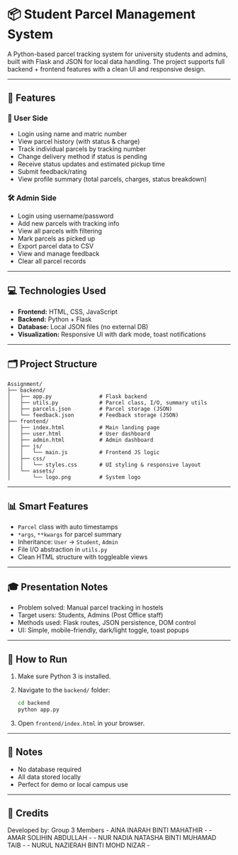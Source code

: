 # 📦 Student Parcel Management System

A Python-based parcel tracking system for university students and admins, built with Flask and JSON for local data handling. The project supports full backend + frontend features with a clean UI and responsive design.

---

## 🚀 Features

### 👤 User Side

* Login using name and matric number
* View parcel history (with status & charge)
* Track individual parcels by tracking number
* Change delivery method if status is pending
* Receive status updates and estimated pickup time
* Submit feedback/rating
* View profile summary (total parcels, charges, status breakdown)

### 🛠️ Admin Side

* Login using username/password
* Add new parcels with tracking info
* View all parcels with filtering
* Mark parcels as picked up
* Export parcel data to CSV
* View and manage feedback
* Clear all parcel records

---

## 💻 Technologies Used

* **Frontend:** HTML, CSS, JavaScript
* **Backend:** Python + Flask
* **Database:** Local JSON files (no external DB)
* **Visualization:** Responsive UI with dark mode, toast notifications

---

## 🗂️ Project Structure

```
Assignment/
├── backend/
│   ├── app.py               # Flask backend
│   ├── utils.py             # Parcel class, I/O, summary utils
│   ├── parcels.json         # Parcel storage (JSON)
│   └── feedback.json        # Feedback storage (JSON)
├── frontend/
│   ├── index.html           # Main landing page
│   ├── user.html            # User dashboard
│   ├── admin.html           # Admin dashboard
│   ├── js/
│   │   └── main.js          # Frontend JS logic
│   ├── css/
│   │   └── styles.css       # UI styling & responsive layout
│   └── assets/
│       └── logo.png         # System logo
```

---

## 📊 Smart Features

* `Parcel` class with auto timestamps
* `*args`, `**kwargs` for parcel summary
* Inheritance: `User` → `Student`, `Admin`
* File I/O abstraction in `utils.py`
* Clean HTML structure with toggleable views

---

## 🎓 Presentation Notes

* Problem solved: Manual parcel tracking in hostels
* Target users: Students, Admins (Post Office staff)
* Methods used: Flask routes, JSON persistence, DOM control
* UI: Simple, mobile-friendly, dark/light toggle, toast popups

---

## 🧪 How to Run

1. Make sure Python 3 is installed.
2. Navigate to the `backend/` folder:

   ```bash
   cd backend
   python app.py
   ```
3. Open `frontend/index.html` in your browser.

---

## 📁 Notes

* No database required
* All data stored locally
* Perfect for demo or local campus use

---

## 🙌 Credits

Developed by: Group 3 
              Members - AINA INARAH BINTI MAHATHIR -
                      - AMAR SOLIHIN ABDULLAH -
                      - NUR NADIA NATASHA BINTI MUHAMAD TAIB -
                      - NURUL NAZIERAH BINTI MOHD NIZAR -
